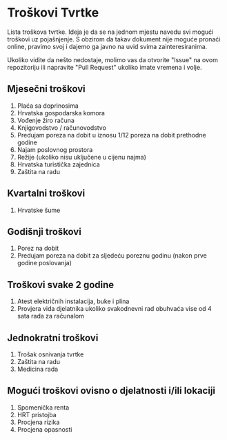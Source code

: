 # Troškovi Tvrtke
Lista troškova tvrtke. Ideja je da se na jednom mjestu navedu svi mogući troškovi uz pojašnjenje. S obzirom da takav dokument nije moguće pronaći online, pravimo svoj i dajemo ga javno na uvid svima zainteresiranima. 

Ukoliko vidite da nešto nedostaje, molimo vas da otvorite "Issue" na ovom repozitoriju ili napravite "Pull Request" ukoliko imate vremena i volje. 

## Mjesečni troškovi 
1. Plaća sa doprinosima
2. Hrvatska gospodarska komora 
3. Vođenje žiro računa
4. Knjigovodstvo / računovodstvo
5. Predujam poreza na dobit u iznosu 1/12 poreza na dobit prethodne godine
6. Najam poslovnog prostora
7. Režije (ukoliko nisu uključene u cijenu najma)
8. Hrvatska turistička zajednica
9. Zaštita na radu

## Kvartalni troškovi
1. Hrvatske šume

## Godišnji troškovi 
1. Porez na dobit
2. Predujam poreza na dobit za sljedeću poreznu godinu (nakon prve godine poslovanja)

## Troškovi svake 2 godine
1. Atest električnih instalacija, buke i plina
2. Provjera vida djelatnika ukoliko svakodnevni rad obuhvaća vise od 4 sata rada za računalom

## Jednokratni troškovi 
1. Trošak osnivanja tvrtke 
2. Zaštita na radu
3. Medicina rada

## Mogući troškovi ovisno o djelatnosti i/ili lokaciji
1. Spomenička renta
2. HRT pristojba
3. Procjena rizika
4. Procjena opasnosti
